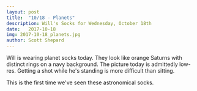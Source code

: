 ```yaml
---
layout: post
title:  "10/18 - Planets"
description: Will's Socks for Wednesday, October 18th
date:   2017-10-18
img: 2017-10-18_planets.jpg
author: Scott Shepard
---
```


Will is wearing planet socks today. They look like orange Saturns with distinct
rings on a navy background. The picture today is admittedly low-res. Getting a 
shot while he's standing is more difficult than sitting.

This is the first time we've seen these astronomical socks.
